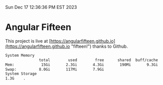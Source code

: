 Sun Dec 17 12:36:36 PM EST 2023

# Angular Fifteen


This project is live at [https://angularfifteen.github.io](https://angularfifteen.github.io "fifteen!") thanks to Github.

```bash
System Memory
               total        used        free      shared  buff/cache   available
Mem:            15Gi       2.3Gi       4.3Gi       190Mi       9.3Gi        12Gi
Swap:          8.0Gi       117Mi       7.9Gi
System Storage
1.3G	.

